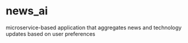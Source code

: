 # news_ai
microservice-based application that aggregates news and technology updates based on user preferences
